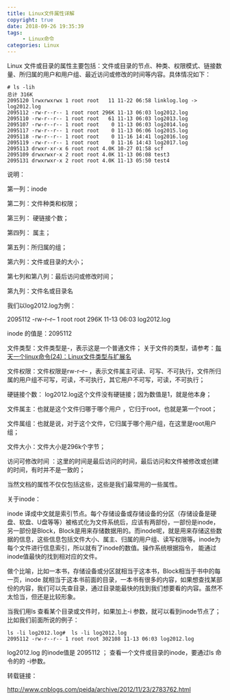 ```yaml
---
title: Linux文件属性详解
copyright: true
date: 2018-09-26 19:35:39
tags:
     - Linux命令
categories: Linux
---
```


Linux 文件或目录的属性主要包括：文件或目录的节点、种类、权限模式、链接数量、所归属的用户和用户组、最近访问或修改的时间等内容。具体情况如下：

```
# ls -lih
总计 316K
2095120 lrwxrwxrwx 1 root root   11 11-22 06:58 linklog.log -> log2012.log
2095112 -rw-r--r-- 1 root root 296K 11-13 06:03 log2012.log
2095110 -rw-r--r-- 1 root root   61 11-13 06:03 log2013.log
2095107 -rw-r--r-- 1 root root    0 11-13 06:03 log2014.log
2095117 -rw-r--r-- 1 root root    0 11-13 06:06 log2015.log
2095118 -rw-r--r-- 1 root root    0 11-16 14:41 log2016.log
2095119 -rw-r--r-- 1 root root    0 11-16 14:43 log2017.log
2095113 drwxr-xr-x 6 root root 4.0K 10-27 01:58 scf
2095109 drwxrwxr-x 2 root root 4.0K 11-13 06:08 test3
2095131 drwxrwxr-x 2 root root 4.0K 11-13 05:50 test4
```

说明：

第一列：inode

第二列：文件种类和权限；

第三列： 硬链接个数；

第四列： 属主；

第五列：所归属的组；

第六列：文件或目录的大小；

第七列和第八列：最后访问或修改时间；

第九列：文件名或目录名

我们以log2012.log为例：

2095112 -rw-r–r– 1 root root 296K 11-13 06:03 log2012.log

inode 的值是：2095112

文件类型：文件类型是-，表示这是一个普通文件； 关于文件的类型，请参考：[每天一个linux命令(24)：Linux文件类型与扩展名](http://www.cnblogs.com/peida/archive/2012/11/22/2781912.html)

文件权限：文件权限是rw-r–r– ，表示文件属主可读、可写、不可执行，文件所归属的用户组不可写，可读，不可执行，其它用户不可写，可读，不可执行；

硬链接个数： log2012.log这个文件没有硬链接；因为数值是1，就是他本身；

文件属主：也就是这个文件归哪于哪个用户 ，它归于root，也就是第一个root；

文件属组：也就是说，对于这个文件，它归属于哪个用户组，在这里是root用户组；

文件大小：文件大小是296k个字节；

访问可修改时间 ：这里的时间是最后访问的时间，最后访问和文件被修改或创建的时间，有时并不是一致的；

当然文档的属性不仅仅包括这些，这些是我们最常用的一些属性。

关于inode：

inode 译成中文就是索引节点。每个存储设备或存储设备的分区（存储设备是硬盘、软盘、U盘等等）被格式化为文件系统后，应该有两部份，一部份是inode，另一部份是Block，Block是用来存储数据用的。而inode呢，就是用来存储这些数 据的信息，这些信息包括文件大小、属主、归属的用户组、读写权限等。inode为每个文件进行信息索引，所以就有了inode的数值。操作系统根据指令， 能通过inode值最快的找到相对应的文件。

做个比喻，比如一本书，存储设备或分区就相当于这本书，Block相当于书中的每一页，inode 就相当于这本书前面的目录，一本书有很多的内容，如果想查找某部份的内容，我们可以先查目录，通过目录能最快的找到我们想要看的内容。虽然不太恰当，但还是比较形象。

当我们用ls 查看某个目录或文件时，如果加上-i 参数，就可以看到inode节点了；比如我们前面所说的例子：

```
ls -li log2012.log#  ls -li log2012.log 
2095112 -rw-r--r-- 1 root root 302108 11-13 06:03 log2012.log
```

log2012.log 的inode值是 2095112 ； 查看一个文件或目录的inode，要通过ls 命令的的 -i参数。

转载链接：

<http://www.cnblogs.com/peida/archive/2012/11/23/2783762.html>